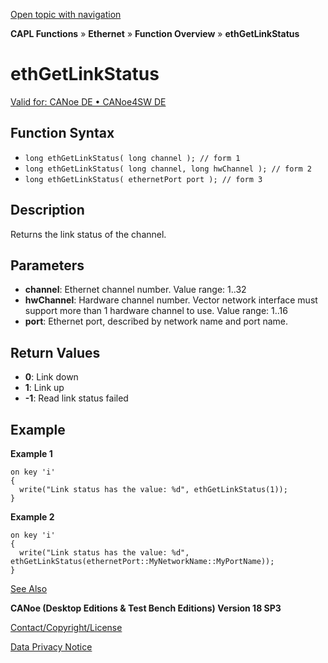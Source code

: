[Open topic with navigation](../../../../../CANoeDEFamily.htm#Topics/CAPLFunctions/IP/Functions/CAPLfunctionEthGetLinkStatus.md)

**CAPL Functions** » **Ethernet** » **Function Overview** » **ethGetLinkStatus**

# ethGetLinkStatus

[Valid for: CANoe DE • CANoe4SW DE](../../../Shared/FeatureAvailability.md)

## Function Syntax

- `long ethGetLinkStatus( long channel ); // form 1`
- `long ethGetLinkStatus( long channel, long hwChannel ); // form 2`
- `long ethGetLinkStatus( ethernetPort port ); // form 3`

## Description

Returns the link status of the channel.

## Parameters

- **channel**: Ethernet channel number. Value range: 1..32
- **hwChannel**: Hardware channel number. Vector network interface must support more than 1 hardware channel to use. Value range: 1..16
- **port**: Ethernet port, described by network name and port name.

## Return Values

- **0**: Link down
- **1**: Link up
- **-1**: Read link status failed

## Example

**Example 1**

```plaintext
on key 'i'
{
  write("Link status has the value: %d", ethGetLinkStatus(1));
}
```

**Example 2**

```plaintext
on key 'i'
{
  write("Link status has the value: %d", ethGetLinkStatus(ethernetPort::MyNetworkName::MyPortName));
}
```

[See Also](javascript:void(0);)

**CANoe (Desktop Editions & Test Bench Editions) Version 18 SP3**

[Contact/Copyright/License](../../../Shared/ContactCopyrightLicense.md)

[Data Privacy Notice](https://www.vector.com/int/en/company/get-info/privacy-policy/)
